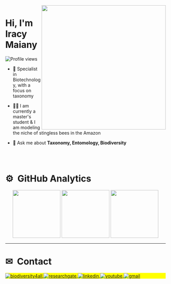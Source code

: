 <img align="right" height="390em" src="https://raw.githubusercontent.com/gist/IracyMaia/c109bf45cc0ea761c4b0a91049c25bdd/raw/0441662321a41ad737d677c2bf0cad1ed124bb21/githubcardprofile.svg"/>
<h1 align="left">Hi, I'm Iracy Maiany</h1>
<p align="left"> <img src="https://komarev.com/ghpvc/?username=iracymaia&color=yellow" alt="Profile views" /> </p>

- 🔎 Specialist in Biotechnology, with a focus on taxonomy

- 👨‍💻 I am currently a master's student & I am modeling the niche of stingless bees in the Amazon

- 💬 Ask me about **Taxonomy, Entomology, Biodiversity**

<br><br>
</div>

# ⚙️ &nbsp;GitHub Analytics

<div align="center">
  <img height="150em" src="https://github-readme-stats.vercel.app/api?username=IracyMaia&show_icons=true&theme=vision-friendly-dark&include_all_commits=true&count_private=true"/>
  <img height="150em" src="https://github-readme-streak-stats.herokuapp.com/?user=IracyMaia&theme=vision-friendly-dark&hide_border=false"/>
  <img height="150em" src="https://github-readme-stats.vercel.app/api/top-langs/?username=IracyMaia&layout=compact&langs_count=7&theme=vision-friendly-dark"/>


</div>

---

<!-- Proudly created with GPRM ( https://gprm.itsvg.in ) -->

# ✉ &nbsp;Contact
</a>
<p align="left" style="background:yellow">
<a href="https://www.biodiversity4all.org/people/iracymaiany" target="_blank">
  <img align="center" src="https://img.shields.io/badge/-Biodiversity4all-05122A?style=flat&logo=biodiversity4all" alt="biodiversity4all"/>
</a>
<a href="https://www.researchgate.net/profile/Iracy-Maiany" target="_blank">
  <img align="center" src="https://img.shields.io/badge/-Researchgate-05122A?style=flat&logo=researchgate" alt="researchgate"/>  
</a>
<a href="https://linkedin.com/in/iracymaiany" target="_blank">
  <img align="center" src="https://img.shields.io/badge/-Linkedin-05122A?style=flat&logo=linkedin" alt="linkedin"/>
</a>
<a href="https://www.youtube.com/channel/UC4kDa-gwanybQ8NoJJrUVeA" target="_blank">
 <img align="center" src="https://img.shields.io/badge/-Youtube-05122A?style=flat&logo=youtube" alt="youtube"/>
</a>
<a align="left" style="background:yellow">
<a href="mailto:iracymaiany@hotmail.com" target="_blank">
  <img align="center" src="https://img.shields.io/badge/-Email-05122A?style=flat&logo=gmail" alt="gmail"/>
</p>

<!--


